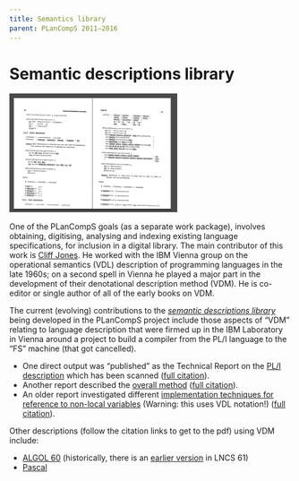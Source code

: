 ```yaml
---
title: Semantics library
parent: PLanCompS 2011–2016
---
```


# Semantic descriptions library

[![Screen Shot 2014-08-19 at 09.55.00](/files/2014/08/Screen-Shot-2014-08-19-at-09.55.00-300x212.png)](/files/2014/08/Screen-Shot-2014-08-19-at-09.55.00.png)

One of the PLanCompS goals (as a separate work package), involves obtaining, digitising, analysing and indexing existing language specifications, for inclusion in a digital library. The main contributor of this work is [Cliff Jones]( https://homepages.cs.ncl.ac.uk/cliff.jones/). He worked with the IBM Vienna group on the operational semantics (VDL) description of programming languages in the late 1960s; on a second spell in Vienna he played a major part in the development of their denotational description method (VDM). He is co-editor or single author of all of the early books on VDM.

The current (evolving) contributions to the [*semantic descriptions library*](https://homepages.cs.ncl.ac.uk/cliff.jones/semantics-library/) being developed in the PLanCompS project include those aspects of “VDM” relating to language description that were firmed up in the IBM Laboratory in Vienna around a project to build a compiler from the PL/I language to the “FS” machine (that got cancelled).

- One direct output was “published” as the Technical Report on the [PL/I description](https://homepages.cs.ncl.ac.uk/cliff.jones/publications/TR25139/) which has been scanned ([full citation](https://homepages.cs.ncl.ac.uk/cliff.jones/publications/#BBHJL74)).
- Another report described the [overall method](https://homepages.cs.ncl.ac.uk/cliff.jones/publications/Other-TRs/TR25.145.pdf) ([full citation](https://homepages.cs.ncl.ac.uk/cliff.jones/publications/#Jones76a)).
- An older report investigated different [implementation techniques for reference to non-local variables](https://homepages.cs.ncl.ac.uk/cliff.jones/publications/TR25.104.pdf) (Warning: this uses VDL notation!) ([full citation](https://homepages.cs.ncl.ac.uk/cliff.jones/publications/#HenhaplJones70a)).

Other descriptions (follow the citation links to get to the pdf) using VDM include:

- [ALGOL 60](https://homepages.cs.ncl.ac.uk/cliff.jones/publications/#HenhaplJones82x4) (historically, there is an [earlier version](https://homepages.cs.ncl.ac.uk/cliff.jones/publications/#HenhaplJones78) in LNCS 61)
- [Pascal](https://homepages.cs.ncl.ac.uk/cliff.jones/semantics-library/#AndrewsHenhapl82)
